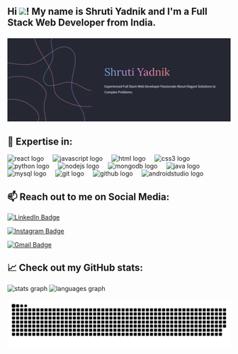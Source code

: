 <h2 align="left">Hi <img src="https://media.giphy.com/media/hvRJCLFzcasrR4ia7z/giphy.gif" width="25px"/>! My name is Shruti Yadnik and I'm a Full Stack Web Developer from India. </h2>

###

<div align="center">
  <img src="https://github.com/shrutzyadnik10/shrutzyadnik10/blob/main/Shruti.png"  alt="Shruti Image">
</div>

###
## 🚀 Expertise in:

<div align="left">
  <img src="https://readme-components.vercel.app/api?component=logo&fill=black&logo=react&animation=spin&svgfill=15d8fe" alt="react logo"/>  
  <img width="12" />
  <img src="https://readme-components.vercel.app/api?component=logo&fill=black&logo=javascript&svgfill=f6df1c" alt="javascript logo"  />
  <img width="12" />
  <img src="https://readme-components.vercel.app/api?component=logo&fill=black&logo=html5&svgfill=f6df1c" alt="html logo"  />
  <img width="12" />
  <img src="https://readme-components.vercel.app/api?component=logo&fill=black&logo=CSS3&svgfill=028dd1" alt="css3 logo"/>
  <img width="12" />
  <img src="https://readme-components.vercel.app/api?component=logo&fill=black&logo=python&svgfill=659b60" alt="python logo"  />
  <img width="12" />
  <img src="https://readme-components.vercel.app/api?component=logo&fill=black&logo=node.js&svgfill=659b60" alt="nodejs logo"  />
  <img width="12" />
  <img src="https://readme-components.vercel.app/api?component=logo&fill=black&logo=mongodb&svgfill=659b60" alt="mongodb logo"  />
  <img width="12" />
  <img src="https://readme-components.vercel.app/api?component=logo&fill=black&logo=java&svgfill=659b60" alt="java logo"  />
  <img width="12" />
  <img src="https://readme-components.vercel.app/api?component=logo&fill=black&logo=mysql&svgfill=659b60" alt="mysql logo"  />
  <img width="12" />
  <img src="https://readme-components.vercel.app/api?component=logo&fill=black&logo=git&svgfill=659b60" alt="git logo"  />
  <img width="12" />
  <img src="https://readme-components.vercel.app/api?component=logo&fill=black&logo=github" alt="github logo"  />
  <img width="12" />
  <img src="https://readme-components.vercel.app/api?component=logo&fill=black&logo=androidstudio&svgfill=659b60" alt="androidstudio logo"  />
</div>

###

## 📫 Reach out to me on Social Media:

[![LinkedIn Badge](https://img.shields.io/badge/-Shruti%20Yadnik-0072b1?style=for-the-badge&logo=Linkedin&logoColor=white)](https://in.linkedin.com/in/shruti-yadnik-28b9631bb "Connect on LinkedIn")

[![Instagram Badge](https://img.shields.io/badge/-shrutz_yadnik-E4405F?style=for-the-badge&logo=Instagram&logoColor=white)](https://www.instagram.com/shrutz_yadnik/ "Connect on Instagram")

[![Gmail Badge](https://img.shields.io/badge/-yadnikshruti07@gmail.com-D14836?style=for-the-badge&logo=Gmail&logoColor=white)](mailto:yadnikshruti07@gmail.com "Connect via Email")

###

## 📈 Check out my GitHub stats:

<div align="left">
  <img src="https://github-readme-stats.vercel.app/api?username=shrutzyadnik10&hide_title=false&hide_rank=false&show_icons=true&include_all_commits=true&count_private=true&disable_animations=false&theme=dracula&locale=en&hide_border=false" height="150" alt="stats graph"  />
  <img src="https://github-readme-stats.vercel.app/api/top-langs?username=shrutzyadnik10&locale=en&hide_title=false&layout=compact&card_width=320&langs_count=5&theme=dracula&hide_border=false" height="150" alt="languages graph"  />
</div>


<br clear="both">
<img src="https://github.com/shrutzyadnik10/shrutzyadnik10/blob/output/snake.svg" alt="Snake animation" />

###

